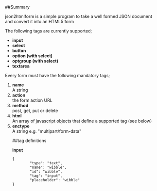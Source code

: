 ##Summary

json2htmlform is a simple program to take a well formed JSON document and convert it into an HTML5 form

The following tags are currently supported;
<ul>
<b>
<li>input</li>
<li>select</li>
<li>button</li>
<li>option (with select)</li>
<li>optgroup (with select)</li>
<li>textarea</li>
</b>
</ul>

Every form must have the following mandatory tags;
<ol>
<li><b>name</b></li>
A string

<li><b>action</b></li>
the form action URL

<li><b>method</b></li>
post, get, put or delete

<li><b>html</b></li>
An array of javascript objects that define a supported tag (see below)

<li><b>enctype</b></li>
A string e.g. "multipart/form-data"

##tag definitions

<b>input</b>

    {
			"type": "text",
			"name": "wibble",
			"id": "wibble",
			"tag": "input",
			"placeholder": "wibble"
    }